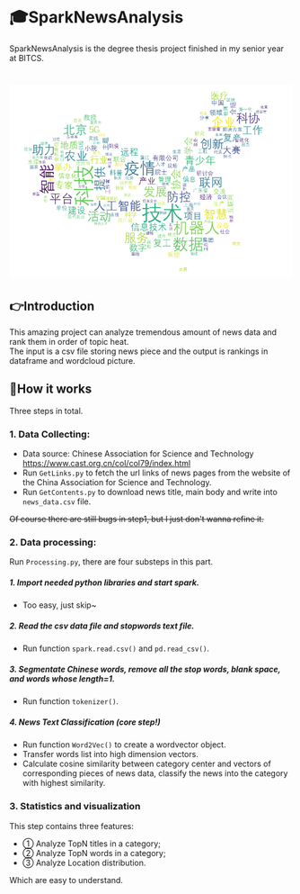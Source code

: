 # 🎓SparkNewsAnalysis
SparkNewsAnalysis is the degree thesis project finished in my senior year at BITCS.

<h1 align="center">
  <img src="https://github.com/EasonGuo666/SparkNewsAnalysis/blob/master/data/wordcloud.png" alt="wordcloud" width="600">
</h1>

## 👉Introduction
This amazing project can analyze tremendous amount of news data and rank them in order of topic heat.
<br/>The input is a csv file storing news piece and the output is rankings in dataframe and wordcloud picture.

## 🎯How it works

Three steps in total.

### 1. Data Collecting:

- Data source: Chinese Association for Science and Technology https://www.cast.org.cn/col/col79/index.html
- Run `GetLinks.py` to fetch the url links of news pages from the website of the China Association for Science and Technology.
- Run `GetContents.py` to download news title, main body and write into `news_data.csv` file.

~~Of course there are still bugs in step1, but I just don't wanna refine it.~~

### 2. Data processing:
Run `Processing.py`, there are four substeps in this part.

##### 1. Import needed python libraries and start spark.
- Too easy, just skip~

##### 2. Read the csv data file and stopwords text file.
- Run function `spark.read.csv()` and `pd.read_csv()`.

##### 3. Segmentate Chinese words, remove all the stop words, blank space, and words whose length=1.
- Run function `tokenizer()`.

##### 4. News Text Classification (core step!)
- Run function `Word2Vec()` to create a wordvector object.
- Transfer words list into high dimension vectors.
- Calculate cosine similarity between category center and vectors of corresponding pieces of news data, classify the news into the category with highest similarity.

### 3. Statistics and visualization

This step contains three features:
- ① Analyze TopN titles in a category;
- ② Analyze TopN words in a category;
- ③ Analyze Location distribution.

Which are easy to understand.
